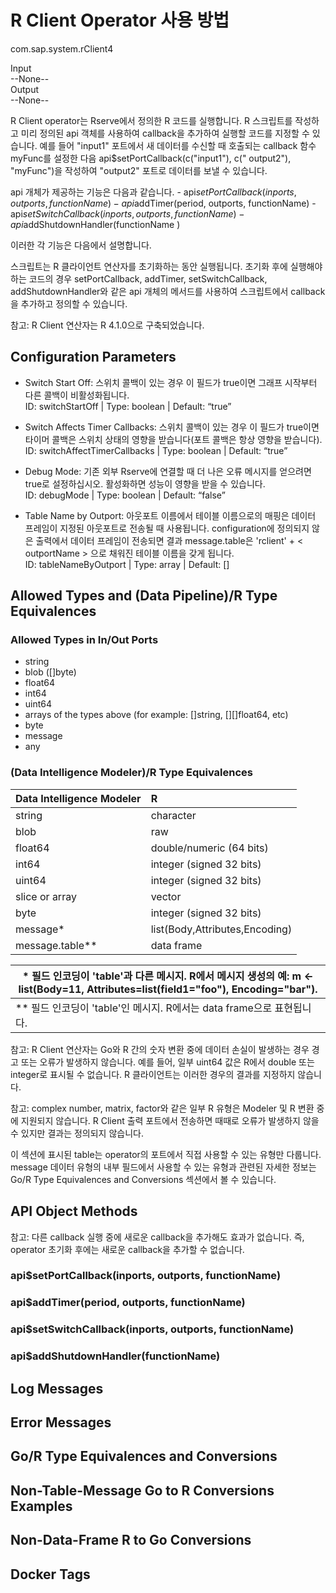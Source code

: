 # R Client Operator 사용 방법

com.sap.system.rClient4<br>

Input<br>
--None--<br>
Output<br>
--None--<br>

R Client operator는 Rserve에서 정의한 R 코드를 실행합니다. R 스크립트를 작성하고 미리 정의된 api 객체를 사용하여 callback을 추가하여 실행할 코드를 지정할 수 있습니다. 예를 들어 "input1" 포트에서 새 데이터를 수신할 때 호출되는 callback 함수 myFunc를 설정한 다음 api$setPortCallback(c("input1"), c(" output2"), "myFunc")을 작성하여 "output2" 포트로 데이터를 보낼 수 있습니다.<br>

api 개체가 제공하는 기능은 다음과 같습니다. - api$setPortCallback(inports, outports, functionName) - api$addTimer(period, outports, functionName) - api$setSwitchCallback(inports, outports, functionName) - api$addShutdownHandler(functionName )<br>

이러한 각 기능은 다음에서 설명합니다.<br>

스크립트는 R 클라이언트 연산자를 초기화하는 동안 실행됩니다. 초기화 후에 실행해야 하는 코드의 경우 setPortCallback, addTimer, setSwitchCallback, addShutdownHandler와 같은 api 개체의 메서드를 사용하여 스크립트에서 callback을 추가하고 정의할 수 있습니다.

참고: R Client 연산자는 R 4.1.0으로 구축되었습니다.

## Configuration Parameters
- Switch Start Off: 스위치 콜백이 있는 경우 이 필드가 true이면 그래프 시작부터 다른 콜백이 비활성화됩니다.<br>
ID: switchStartOff | Type: boolean | Default: “true”

- Switch Affects Timer Callbacks: 스위치 콜백이 있는 경우 이 필드가 true이면 타이머 콜백은 스위치 상태의 영향을 받습니다(포트 콜백은 항상 영향을 받습니다).<br>
ID: switchAffectTimerCallbacks | Type: boolean | Default: “true”

- Debug Mode: 기존 외부 Rserve에 연결할 때 더 나은 오류 메시지를 얻으려면 true로 설정하십시오. 활성화하면 성능이 영향을 받을 수 있습니다.<br>
ID: debugMode | Type: boolean | Default: “false”

- Table Name by Outport: 아웃포트 이름에서 테이블 이름으로의 매핑은 데이터 프레임이 지정된 아웃포트로 전송될 때 사용됩니다. configuration에 정의되지 않은 출력에서 데이터 프레임이 전송되면 결과 message.table은 'rclient' + < outportName > 으로 채워진 테이블 이름을 갖게 됩니다.<br>
ID: tableNameByOutport | Type: array | Default: []

## Allowed Types and (Data Pipeline)/R Type Equivalences
### Allowed Types in In/Out Ports
- string
- blob ([]byte)
- float64
- int64
- uint64
- arrays of the types above (for example: []string, [][]float64, etc)
- byte
- message
- any

### (Data Intelligence Modeler)/R Type Equivalences
|**Data Intelligence Modeler**|**R**|
|:-----|:-----|
|string|character|
|blob|raw|
|float64|double/numeric (64 bits)|
|int64|integer (signed 32 bits)|
|uint64|integer (signed 32 bits)|
|slice or array|vector|
|byte|integer (signed 32 bits)|
|message*|list(Body,Attributes,Encoding)|
|message.table**|data frame|

|* 필드 인코딩이 'table'과 다른 메시지. R에서 메시지 생성의 예: m <- list(Body=11, Attributes=list(field1="foo"), Encoding="bar").|
|---|
|** 필드 인코딩이 'table'인 메시지. R에서는 data frame으로 표현됩니다.|

참고: R Client 연산자는 Go와 R 간의 숫자 변환 중에 데이터 손실이 발생하는 경우 경고 또는 오류가 발생하지 않습니다. 예를 들어, 일부 uint64 값은 R에서 double 또는 integer로 표시될 수 없습니다. R 클라이언트는 이러한 경우의 결과를 지정하지 않습니다.<br>

참고: complex number, matrix, factor와 같은 일부 R 유형은 Modeler 및 R 변환 중에 지원되지 않습니다. R Client 출력 포트에서 전송하면 때때로 오류가 발생하지 않을 수 있지만 결과는 정의되지 않습니다.<br>

이 섹션에 표시된 table는 operator의 포트에서 직접 사용할 수 있는 유형만 다룹니다. message 데이터 유형의 내부 필드에서 사용할 수 있는 유형과 관련된 자세한 정보는 Go/R Type Equivalences and Conversions 섹션에서 볼 수 있습니다.

## API Object Methods
참고: 다른 callback 실행 중에 새로운 callback을 추가해도 효과가 없습니다. 즉, operator 초기화 후에는 새로운 callback을 추가할 수 없습니다.

### api$setPortCallback(inports, outports, functionName)

### api$addTimer(period, outports, functionName)

### api$setSwitchCallback(inports, outports, functionName)

### api$addShutdownHandler(functionName)

## Log Messages

## Error Messages

## Go/R Type Equivalences and Conversions

## Non-Table-Message Go to R Conversions Examples

## Non-Data-Frame R to Go Conversions

## Docker Tags





